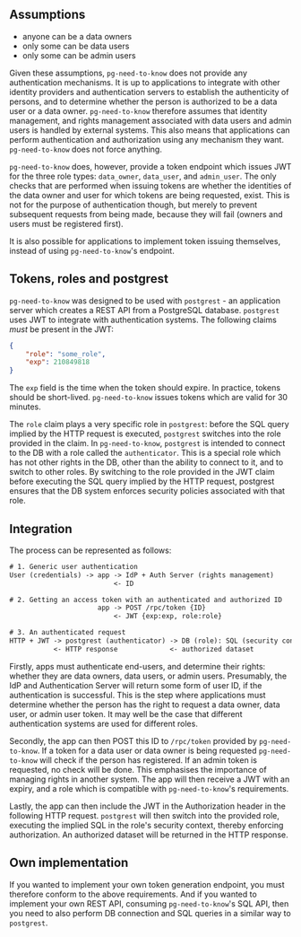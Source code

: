 
## Assumptions

- anyone can be a data owners
- only some can be data users
- only some can be admin users

Given these assumptions, `pg-need-to-know` does not provide any authentication mechanisms. It is up to applications to integrate with other identity providers and authentication servers to establish the authenticity of persons, and to determine whether the person is authorized to be a data user or a data owner. `pg-need-to-know` therefore assumes that identity management, and rights management associated with data users and admin users is handled by external systems. This also means that applications can perform authentication and authorization using any mechanism they want. `pg-need-to-know` does not force anything.

`pg-need-to-know` does, however, provide a token endpoint which issues JWT for the three role types: `data_owner`, `data_user`, and `admin_user`. The only checks that are performed when issuing tokens are whether the identities of the data owner and user for which tokens are being requested, exist. This is not for the purpose of authentication though, but merely to prevent subsequent requests from being made, because they will fail (owners and users must be registered first).

It is also possible for applications to implement token issuing themselves, instead of using `pg-need-to-know`'s endpoint.

## Tokens, roles and postgrest

`pg-need-to-know` was designed to be used with `postgrest` - an application server which creates a REST API from a PostgreSQL database. `postgrest` uses JWT to integrate with authentication systems. The following claims _must_ be present in the JWT:

```json
{
    "role": "some_role",
    "exp": 210849818
}
```

The `exp` field is the time when the token should expire. In practice, tokens should be short-lived. `pg-need-to-know` issues tokens which are valid for 30 minutes.

The `role` claim plays a very specific role in `postgrest`: before the SQL query implied by the HTTP request is executed, `postgrest` switches into the role provided in the claim. In `pg-need-to-know`, `postgrest` is intended to connect to the DB with a role called the `authenticator`. This is a special role which has not other rights in the DB, other than the ability to connect to it, and to switch to other roles. By switching to the role provided in the JWT claim before executing the SQL query implied by the HTTP request, postgrest ensures that the DB system enforces security policies associated with that role.

## Integration

The process can be represented as follows:

```txt
# 1. Generic user authentication
User (credentials) -> app -> IdP + Auth Server (rights management)
                          <- ID

# 2. Getting an access token with an authenticated and authorized ID
                      app -> POST /rpc/token {ID}
                          <- JWT {exp:exp, role:role}

# 3. An authenticated request
HTTP + JWT -> postgrest (authenticator) -> DB (role): SQL (security context)
           <- HTTP response             <- authorized dataset
```

Firstly, apps must authenticate end-users, and determine their rights: whether they are data owners, data users, or admin users. Presumably, the IdP and Authentication Server will return some form of user ID, if the authentication is successful. This is the step where applications must determine whether the person has the right to request a data owner, data user, or admin user token. It may well be the case that different authentication systems are used for different roles.

Secondly, the app can then POST this ID to `/rpc/token` provided by `pg-need-to-know`. If a token for a data user or data owner is being requested `pg-need-to-know` will check if the person has registered. If an admin token is requested, no check will be done. This emphasises the importance of managing rights in another system. The app will then receive a JWT with an expiry, and a role which is compatible with `pg-need-to-know`'s requirements.

Lastly, the app can then include the JWT in the Authorization header in the following HTTP request. `postgrest` will then switch into the provided role, executing the implied SQL in the role's security context, thereby enforcing authorization. An authorized dataset will be returned in the HTTP response.

## Own implementation

If you wanted to implement your own token generation endpoint, you must therefore conform to the above requirements. And if you wanted to implement your own REST API, consuming `pg-need-to-know`'s SQL API, then you need to also perform DB connection and SQL queries in a similar way to `postgrest`.
